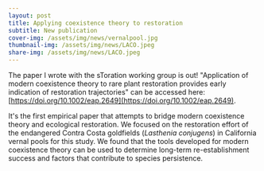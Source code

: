 ```yaml
---
layout: post
title: Applying coexistence theory to restoration
subtitle: New publication
cover-img: /assets/img/news/vernalpool.jpg
thumbnail-img: /assets/img/news/LACO.jpeg
share-img: /assets/img/news/LACO.jpeg
---
```


The paper I wrote with the sToration working group is out! "Application of modern coexistence theory to rare plant restoration provides early indication of restoration trajectories" can be accessed here:
[https://doi.org/10.1002/eap.2649](https://doi.org/10.1002/eap.2649).

It's the first empirical paper that attempts to bridge modern coexistence theory and ecological restoration. We focused on the restoration effort of the endangered Contra Costa goldfields (*Lasthenia conjugens*) in California vernal pools for this study. We found that the tools developed for modern coexistence theory can be used to determine long-term re-establishment success and factors that contribute to species persistence.